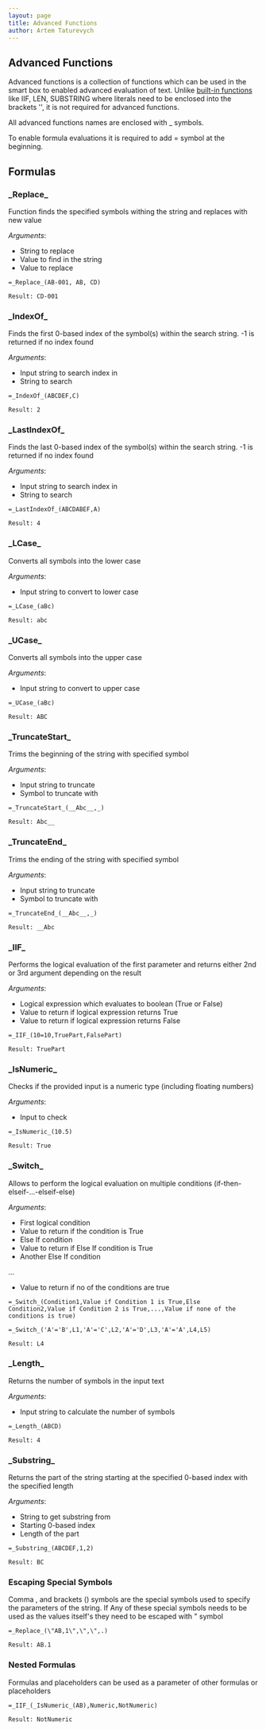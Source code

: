 ```yaml
---
layout: page
title: Advanced Functions
author: Artem Taturevych
---
```

## Advanced Functions

Advanced functions is a collection of functions which can be used in the smart box to enabled advanced evaluation of text. Unlike [built-in functions](https://docs.microsoft.com/en-us/dotnet/api/system.data.datacolumn.expression?view=netframework-4.7.2) like IIF, LEN, SUBSTRING where literals need to be enclosed into the brackets '', it is not required for advanced functions.

All advanced functions names are enclosed with _ symbols.

To enable formula evaluations it is required to add = symbol at the beginning.

## Formulas

### \_Replace\_

Function finds the specified symbols withing the string and replaces with new value

*Arguments*:
* String to replace
* Value to find in the string
* Value to replace

~~~
=_Replace_(AB-001, AB, CD)

Result: CD-001
~~~

### \_IndexOf\_

Finds the first 0-based index of the symbol(s) within the search string. -1 is returned if no index found

*Arguments*:
* Input string to search index in
* String to search

~~~
=_IndexOf_(ABCDEF,C)

Result: 2
~~~

### \_LastIndexOf\_

Finds the last 0-based index of the symbol(s) within the search string. -1 is returned if no index found

*Arguments*:
* Input string to search index in
* String to search

~~~
=_LastIndexOf_(ABCDABEF,A)

Result: 4
~~~

### \_LCase\_

Converts all symbols into the lower case

*Arguments*:
* Input string to convert to lower case

~~~
=_LCase_(aBc)

Result: abc
~~~

### \_UCase\_

Converts all symbols into the upper case

*Arguments*:
* Input string to convert to upper case

~~~
=_UCase_(aBc)

Result: ABC
~~~

### \_TruncateStart\_

Trims the beginning of the string with specified symbol

*Arguments*:
* Input string to truncate
* Symbol to truncate with

~~~
=_TruncateStart_(__Abc__,_)

Result: Abc__
~~~

### \_TruncateEnd\_

Trims the ending of the string with specified symbol

*Arguments*:
* Input string to truncate
* Symbol to truncate with

~~~
=_TruncateEnd_(__Abc__,_)

Result: __Abc
~~~

### \_IIF\_

Performs the logical evaluation of the first parameter and returns either 2nd or 3rd argument depending on the result

*Arguments*:
* Logical expression which evaluates to boolean (True or False)
* Value to return if logical expression returns True
* Value to return if logical expression returns False

~~~
=_IIF_(10=10,TruePart,FalsePart)

Result: TruePart
~~~

### \_IsNumeric\_

Checks if the provided input is a numeric type (including floating numbers)

*Arguments*:
* Input to check

~~~
=_IsNumeric_(10.5)

Result: True
~~~

### \_Switch\_

Allows to perform the logical evaluation on multiple conditions (if-then-elseif-...-elseif-else)

*Arguments*:
* First logical condition
* Value to return if the condition is True
* Else If condition
* Value to return if Else If condition is True
* Another Else If condition

...

* Value to return if no of the conditions are true


~~~
=_Switch_(Condition1,Value if Condition 1 is True,Else Condition2,Value if Condition 2 is True,...,Value if none of the conditions is true)
~~~

~~~
=_Switch_('A'='B',L1,'A'='C',L2,'A'='D',L3,'A'='A',L4,L5)

Result: L4
~~~

### \_Length\_

Returns the number of symbols in the input text

*Arguments*:
* Input string to calculate the number of symbols

~~~
=_Length_(ABCD)

Result: 4
~~~

### \_Substring\_

Returns the part of the string starting at the specified 0-based index with the specified length

*Arguments*:
* String to get substring from
* Starting 0-based index
* Length of the part

~~~
=_Substring_(ABCDEF,1,2)

Result: BC
~~~

### Escaping Special Symbols

Comma , and brackets () symbols are the special symbols used to specify the parameters of the string. If Any of these special symbols needs to be used as the values itself's they need to be escaped with \" symbol

~~~
=_Replace_(\"AB,1\",\",\",.)

Result: AB.1
~~~

### Nested Formulas

Formulas and placeholders can be used as a parameter of other formulas or placeholders

~~~
=_IIF_(_IsNumeric_(AB),Numeric,NotNumeric)

Result: NotNumeric
~~~
